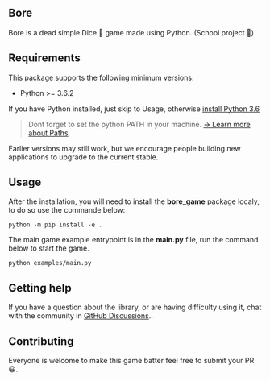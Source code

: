 ## Bore

Bore is a dead simple Dice 🎲 game made using Python. (School project 📖)

## Requirements

This package supports the following minimum versions:

* Python >= 3.6.2

If you have Python installed, just skip to Usage, otherwise [install Python 3.6](https://www.python.org/downloads/release/python-360/)

> Dont forget to set the python PATH in your machine.
> [→ Learn more about Paths](https://www.javatpoint.com/how-to-set-python-path).

Earlier versions may still work, but we encourage people building new applications
to upgrade to the current stable.

## Usage

After the installation, you will need to install the **bore_game** package localy, to do so use the commande below:

```shell
python -m pip install -e .
```

The main game example entrypoint is in the **main.py** file, run the command below to start the game.

```shell
python examples/main.py
```

## Getting help

If you have a question about the library, or are having difficulty using it,
chat with the community in [GitHub Discussions](https://github.com/younessidbakkasse/bore/discussions)..


## Contributing

Everyone is welcome to make this game batter feel free to submit your PR 😀.

